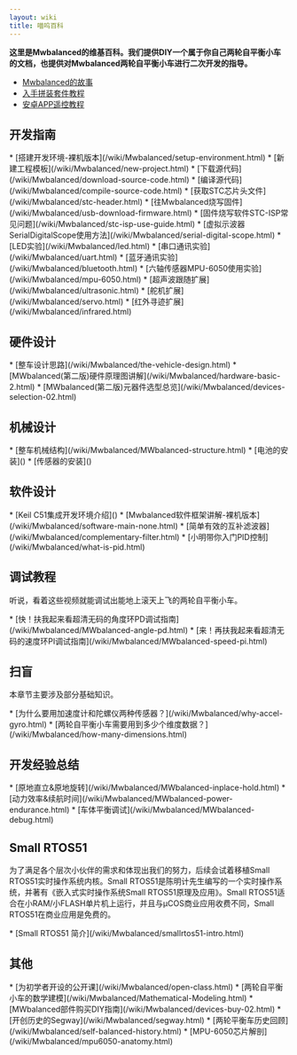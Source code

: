 ```yaml
---
layout: wiki
title: 喵呜百科
---
```


<div class="jumbotron">
<b>
    <p class="lead">这里是Mwbalanced的维基百科。我们提供DIY一个属于你自己两轮自平衡小车的文档，也提供对Mwbalanced两轮自平衡小车进行二次开发的指导。 </p>
</b>
</div>

* [Mwbalanced的故事](/wiki/Mwbalanced/open-source-self-balanced.html)
* [入手拼装套件教程](/wiki/Mwbalanced/assembly-instructions.html)
* [安卓APP遥控教程](/wiki/Mwbalanced/bluetooth-connect.html)

<h2 id="development">开发指南</h2>
* [搭建开发环境-裸机版本](/wiki/Mwbalanced/setup-environment.html)
* [新建工程模板](/wiki/Mwbalanced/new-project.html)
* [下载源代码](/wiki/Mwbalanced/download-source-code.html)
* [编译源代码](/wiki/Mwbalanced/compile-source-code.html)
* [获取STC芯片头文件](/wiki/Mwbalanced/stc-header.html)
* [往Mwbalanced烧写固件](/wiki/Mwbalanced/usb-download-firmware.html)
* [固件烧写软件STC-ISP常见问题](/wiki/Mwbalanced/stc-isp-use-guide.html)
* [虚拟示波器SerialDigitalScope使用方法](/wiki/Mwbalanced/serial-digital-scope.html)
* [LED实验](/wiki/Mwbalanced/led.html)
* [串口通讯实验](/wiki/Mwbalanced/uart.html)
* [蓝牙通讯实验](/wiki/Mwbalanced/bluetooth.html)
* [六轴传感器MPU-6050使用实验](/wiki/Mwbalanced/mpu-6050.html)
* [超声波跟随扩展](/wiki/Mwbalanced/ultrasonic.html)
* [舵机扩展](/wiki/Mwbalanced/servo.html)
* [红外寻迹扩展](/wiki/Mwbalanced/infrared.html)

<h2 id="hardware">硬件设计</h2>
* [整车设计思路](/wiki/Mwbalanced/the-vehicle-design.html)
* [MWbalanced(第二版)硬件原理图讲解](/wiki/Mwbalanced/hardware-basic-2.html)
* [MWbalanced(第二版)元器件选型总览](/wiki/Mwbalanced/devices-selection-02.html)

<h2 id="structure">机械设计</h2>
* [整车机械结构](/wiki/Mwbalanced/MWbalanced-structure.html)
* [电池的安装]()
* [传感器的安装]()

<h2 id="software">软件设计</h2>
* [Keil C51集成开发环境介绍]()
* [Mwbalanced软件框架讲解-裸机版本](/wiki/Mwbalanced/software-main-none.html)
* [简单有效的互补滤波器](/wiki/Mwbalanced/complementary-filter.html)
* [小明带你入门PID控制](/wiki/Mwbalanced/what-is-pid.html)

<h2 id="video">调试教程</h2>
<p>听说，看着这些视频就能调试出能地上滚天上飞的两轮自平衡小车。</p>
* [快！扶我起来看超清无码的角度环PD调试指南](/wiki/Mwbalanced/MWbalanced-angle-pd.html)
* [来！再扶我起来看超清无码的速度环PI调试指南](/wiki/Mwbalanced/MWbalanced-speed-pi.html)

<h2 id="basic">扫盲</h2>
<p>本章节主要涉及部分基础知识。</p>
* [为什么要用加速度计和陀螺仪两种传感器？](/wiki/Mwbalanced/why-accel-gyro.html)
* [两轮自平衡小车需要用到多少个维度数据？](/wiki/Mwbalanced/how-many-dimensions.html)

<h2 id="exp">开发经验总结</h2>
* [原地直立&原地旋转](/wiki/Mwbalanced/MWbalanced-inplace-hold.html)
* [动力效率&续航时间](/wiki/Mwbalanced/MWbalanced-power-endurance.html)
* [车体平衡调试](/wiki/Mwbalanced/MWbalanced-debug.html)

<h2 id="small-rtos51">Small RTOS51</h2>
<p>为了满足各个层次小伙伴的需求和体现出我们的努力，后续会试着移植Small RTOS51实时操作系统内核。Small RTOS51是陈明计先生编写的一个实时操作系统，并著有《嵌入式实时操作系统Small RTOS51原理及应用》。Small RTOS51适合在小RAM/小FLASH单片机上运行，并且与μCOS商业应用收费不同，Small RTOS51在商业应用是免费的。</p>
* [Small RTOS51 简介](/wiki/Mwbalanced/smallrtos51-intro.html)

<h2 id="other">其他</h2>
* [为初学者开设的公开课](/wiki/Mwbalanced/open-class.html)
* [两轮自平衡小车的数学建模](/wiki/Mwbalanced/Mathematical-Modeling.html)
* [MWbalanced部件购买DIY指南](/wiki/Mwbalanced/devices-buy-02.html)
* [开创历史的Segway](/wiki/Mwbalanced/segway.html)
* [两轮平衡车历史回顾](/wiki/Mwbalanced/self-balanced-history.html)
* [MPU-6050芯片解剖](/wiki/Mwbalanced/mpu6050-anatomy.html)